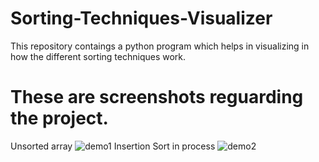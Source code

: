 # Sorting-Techniques-Visualizer
This repository contaings a python program which helps in visualizing in how the different sorting techniques work.
# These are screenshots reguarding the project.
Unsorted array
![demo1](https://user-images.githubusercontent.com/53531220/85396830-10244b00-b570-11ea-8369-404afae38605.PNG)
Insertion Sort in process
![demo2](https://user-images.githubusercontent.com/53531220/85396845-19151c80-b570-11ea-8ecf-1fe5d5aa2a6c.PNG)
